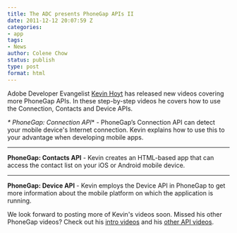 ```yaml
---
title: The ADC presents PhoneGap APIs II
date: 2011-12-12 20:07:59 Z
categories:
- app
tags:
- News
author: Colene Chow
status: publish
type: post
format: html
---
```


Adobe Developer Evangelist [Kevin Hoyt](http://twitter.com/krhoyt) has released new videos covering more PhoneGap APIs. In these step-by-step videos he covers how to use the Connection, Contacts and Device APIs.

_* PhoneGap: Connection API_* - PhoneGap’s Connection API can detect your mobile device's Internet connection. Kevin explains how to use this to your advantage when developing mobile apps.

---

**PhoneGap: Contacts API** - Kevin creates an HTML-based app that can access the contact list on your iOS or Android mobile device.

---

**PhoneGap: Device API** - Kevin employs the Device API in PhoneGap to get more information about the mobile platform on which the application is running.

We look forward to posting more of Kevin's videos soon. Missed his other PhoneGap videos? Check out his [intro videos](https://phonegap.com/2011/12/05/the-adc-presents-phonegap/) and his [other API videos](https://phonegap.com/2011/12/06/the-adc-presents-phonegap-apis/).
